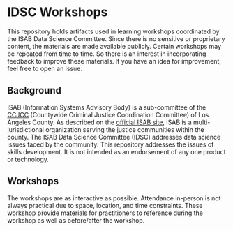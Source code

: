 # IDSC Workshops

This repository holds artifacts used in learning workshops coordinated
by the ISAB Data Science Committee.  Since there is no sensitive
or proprietary content, the materials are made available publicly.
Certain workshops may be repeated from time to time.  So there is an
interest in incorporating feedback to improve these materials.
If you have an idea for improvement, feel free to open an issue.

## Background

ISAB (Information Systems Advisory Body) is a sub-committee of the
[CCJCC](http://ccjcc.lacounty.gov/)
(Countywide Criminal Justice Coordination Committee) of Los Angeles County.
As described on the [official ISAB site](http://ccjcc.lacounty.gov/Subcommittees-Task-Forces/Information-Systems-Advisory-Board-ISAB),
ISAB is a multi-jurisdictional organization serving the justice communities
within the county.  The ISAB Data Science Committee (IDSC) addresses
data science issues faced by the community.  This repository addresses
the issues of skills development.  It is not intended as an endorsement
of any one product or technology.

## Workshops

The workshops are as interactive as possible.  Attendance in-person is
not always practical due to space, location, and time constraints.
These workshop provide materials for practitioners to reference during
the workshop as well as before/after the workshop.
